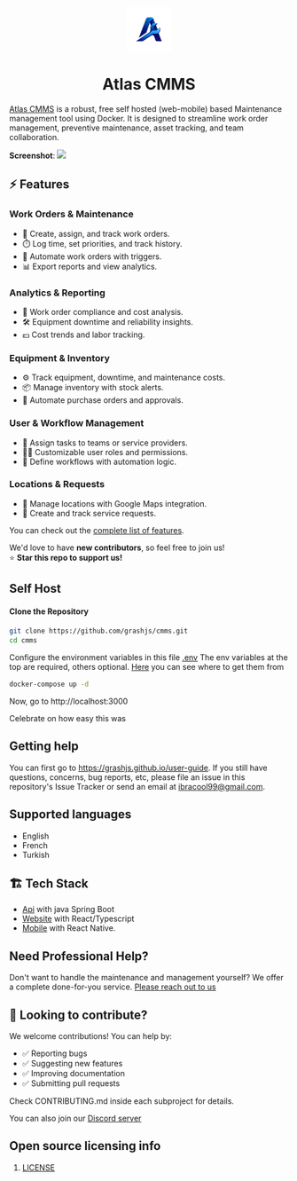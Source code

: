 <p align="center"><img src="frontend/public/static/images/logo/logo.png" width="80"></p>
<h1 align="center">Atlas CMMS</h1>

[Atlas CMMS](https://github.com/grashjs/cmms) is a robust, free self hosted (web-mobile) based  Maintenance management tool using Docker. It is designed to streamline work order management, preventive maintenance, asset tracking, and team collaboration.

**Screenshot**:
![](https://i.ibb.co/7tGYCtv/Screenshot-502.png)


## ⚡ **Features**
### Work Orders & Maintenance
- 📝 Create, assign, and track work orders.
- ⏱️ Log time, set priorities, and track history.
- 🤖 Automate work orders with triggers.
- 📊 Export reports and view analytics.

### Analytics & Reporting
- 💼 Work order compliance and cost analysis.
- 🛠️ Equipment downtime and reliability insights.
- 💵 Cost trends and labor tracking.

### Equipment & Inventory
- ⚙️ Track equipment, downtime, and maintenance costs.
- 📦 Manage inventory with stock alerts.
- 🛒 Automate purchase orders and approvals.

### User & Workflow Management
- 👥 Assign tasks to teams or service providers.
- 🧑‍💼 Customizable user roles and permissions.
- 🔄 Define workflows with automation logic.

### Locations & Requests
- 📍 Manage locations with Google Maps integration.
- 📑 Create and track service requests.

You can check out the [complete list of features](api/Current%20features.pdf). 

We'd love to have **new contributors**, so feel free to join us!  
⭐ **Star this repo to support us!**

## Self Host

#### Clone the Repository
```sh
git clone https://github.com/grashjs/cmms.git
cd cmms
```
Configure the environment variables in this file [.env](.env)
The env variables at the top are required, others optional. [Here](api/README.md#how-to-run-locally-) you can see where to get them from
```sh
docker-compose up -d
```
Now, go to http://localhost:3000

Celebrate on how easy this was

## Getting help
You can first go to https://grashjs.github.io/user-guide.
If you still have questions, concerns, bug reports, etc, please file an issue in this repository's Issue Tracker or send an
email at [ibracool99@gmail.com](mailto:ibracool99@gmail.com).

## Supported languages
- English
- French
- Turkish

## 🏗️ **Tech Stack**
- [Api](api) with java Spring Boot
- [Website](frontend) with React/Typescript
- [Mobile](mobile) with React Native.

## Need Professional Help?
Don't want to handle the maintenance and management yourself? We offer a complete done-for-you service. [Please reach out to us](mailto:ibracool99@gmail.com)

## 🤝 Looking to contribute?

We welcome contributions! You can help by:
- ✅ Reporting bugs
- ✅ Suggesting new features
- ✅ Improving documentation
- ✅ Submitting pull requests

Check CONTRIBUTING.md inside each subproject for details.

You can also join our [Discord server](https://discord.gg/A6eMSNwg)
## Open source licensing info

1) [LICENSE](LICENSE)
